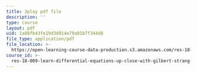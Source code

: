 ```yaml
---
title: 3play pdf file
description: ''
type: course
layout: pdf
uid: 1a88fb43fe19d3d914e79a01b7f344d8
file_type: application/pdf
file_location: >-
  https://open-learning-course-data-production.s3.amazonaws.com/res-18-009-learn-differential-equations-up-close-with-gilbert-strang-and-cleve-moler-fall-2015/1a88fb43fe19d3d914e79a01b7f344d8_ojUQk_GNQbQ.pdf
course_id: >-
  res-18-009-learn-differential-equations-up-close-with-gilbert-strang-and-cleve-moler-fall-2015
---
```

